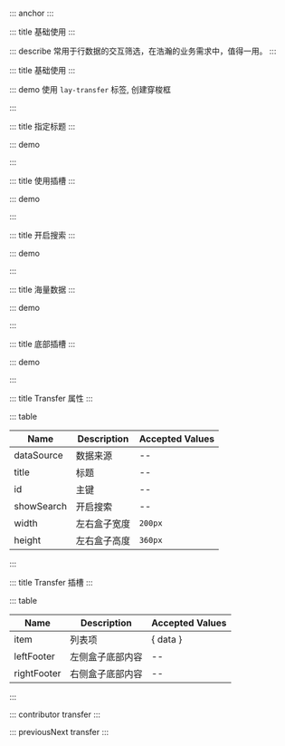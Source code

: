 ::: anchor
:::

::: title 基础使用
:::

::: describe 常用于行数据的交互筛选，在浩瀚的业务需求中，值得一用。
:::

::: title 基础使用
:::

::: demo 使用 `lay-transfer` 标签, 创建穿梭框

<template>
  <lay-transfer v-model="value1" :dataSource="dataSource1"></lay-transfer>
</template>

<script>
import { ref } from 'vue'

export default {
  setup() {

    const value1 = ref(['1']);
    const dataSource1 = [{id:'1', title:'易大师', disabled: true},{id:'2', title:'战争之王'}]

    return {
      value1,
      dataSource1
    }
  }
}
</script>

:::

::: title 指定标题
:::

::: demo

<template>
  <lay-transfer v-model="value2" :dataSource="dataSource2" :title="title"></lay-transfer>
</template>

<script>
import { ref } from 'vue'

export default {
  setup() {

    const value2 = ref([]);
    const dataSource2 = [{id:'1', title:'易大师'},{id:'2', title:'战争之王'}]
    const title = ['我喜欢的','我不喜欢的']

    return {
      value2,
      dataSource2,
      title
    }
  }
}
</script>

:::

::: title 使用插槽
:::

::: demo

<template>
  <lay-transfer v-model="value3" :dataSource="dataSource3">
    <template v-slot:item="{ data }">
      {{data.id}}
    </template>
  </lay-transfer>
</template>

<script>
import { ref } from 'vue'

export default {
  setup() {

    const value3 = ref([]);
    const dataSource3 = [{id:'1', title:'易大师'},{id:'2', title:'战争之王'}]

    return {
      value3,
      dataSource3
    }
  }
}
</script>

:::


::: title 开启搜索
:::

::: demo

<template>
  <lay-transfer v-model="value5" :dataSource="dataSource5" :showSearch="true"></lay-transfer>
</template>

<script>
import { ref } from 'vue'

export default {
  setup() {

    const value5 = ref([]);
    const dataSource5 = [
      {id:'1', title:'无影剑'},
      {id:'2', title:'逸龙剑'},
      {id:'3', title:'精灵之语'},
      {id:'4', title:'十字斩刀-斗'},
      {id:'5', title:'落炎魔杖'},
      {id:'6', title:'石中剑'},
      {id:'7', title:'屠戮之刃'}
    ]
    
    return {
      value5,
      dataSource5
    }
  }
}
</script>

::: 

::: title 海量数据
:::

::: demo

<template>
  <lay-transfer v-model="value4" :dataSource="dataSource4"></lay-transfer>
</template>

<script>
import { ref } from 'vue'

export default {
  setup() {

    const value4 = ref([]);

    const dataSource4 = [
      {id:'1', title:'无影剑'},
      {id:'2', title:'逸龙剑'},
      {id:'3', title:'精灵之语'},
      {id:'4', title:'十字斩刀-斗'},
      {id:'5', title:'落炎魔杖'},
      {id:'6', title:'石中剑'},
      {id:'7', title:'屠戮之刃'},
      {id:'8', title:'无影剑'},
      {id:'9', title:'逸龙剑'},
      {id:'10', title:'精灵之语'},
      {id:'11', title:'十字斩刀-斗'},
      {id:'12', title:'落炎魔杖'},
      {id:'13', title:'石中剑'},
      {id:'14', title:'屠戮之刃'},
      {id:'15', title:'落炎魔杖'},
      {id:'16', title:'石中剑'},
      {id:'17', title:'屠戮之刃'},
      {id:'18', title:'无影剑'},
      {id:'19', title:'逸龙剑'},
      {id:'20', title:'精灵之语'},
      {id:'21', title:'十字斩刀-斗'},
      {id:'22', title:'落炎魔杖'},
      {id:'23', title:'石中剑'},
      {id:'24', title:'屠戮之刃'}
    ]
    
    return {
      value4,
      dataSource4
    }
  }
}
</script>

:::

::: title 底部插槽
:::

::: demo

<template>
  <lay-transfer v-model="value5" :dataSource="dataSource5">
    <template v-slot:leftFooter>左侧底部</template>
    <template v-slot:rightFooter>右侧底部</template>
  </lay-transfer>
</template>

<script>
import { ref } from 'vue'

export default {
  setup() {

    const value5 = ref([])

    const dataSource5 = [
      {id:'1', title:'无影剑'},
      {id:'2', title:'逸龙剑'},
      {id:'3', title:'精灵之语'},
      {id:'4', title:'十字斩刀-斗'},
      {id:'5', title:'落炎魔杖'},
      {id:'6', title:'石中剑'},
      {id:'7', title:'屠戮之刃'}
    ]
    
    return {
      value5,
      dataSource5
    }
  }
}
</script>

::: 

::: title Transfer 属性
:::

::: table

| Name       | Description | Accepted Values |
| ---------- | ----------- | --------------- |
| dataSource | 数据来源    | --              |
| title      | 标题        | --              |
| id         | 主键        | --              |
| showSearch | 开启搜索        | --              |
| width      | 左右盒子宽度        | `200px`              |
| height     | 左右盒子高度        |  `360px`              |

:::

::: title Transfer 插槽
:::

::: table

| Name | Description | Accepted Values |
| ---- | ----------- | --------------- |
| item | 列表项      | { data }        |
| leftFooter | 左侧盒子底部内容      | --      |
| rightFooter | 右侧盒子底部内容      | --        |

:::

::: contributor transfer
:::

::: previousNext transfer
:::